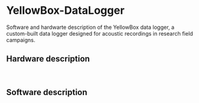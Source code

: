 # YellowBox-DataLogger

Software and hardwarte description of the YellowBox data logger, a custom-built data logger designed for acoustic recordings in research field campaigns.

## Hardware description

<br />

## Software description

